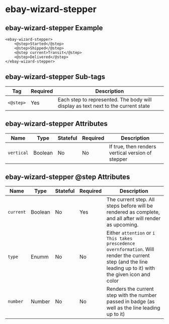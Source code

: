 # ebay-wizard-stepper

## ebay-wizard-stepper Example

```marko
<ebay-wizard-stepper>
    <@step>Started</@step>
    <@step>Shipped</@step>
    <@step current>Transit</@step>
    <@step>Delivered</@step>
</ebay-wizard-stepper>
```

## ebay-wizard-stepper Sub-tags

Tag | Required | Description
--- | --- | ---
`<@step>` | Yes | Each step to represented. The body will display as text next to the current state

## ebay-wizard-stepper Attributes

Name | Type | Stateful | Required | Description
--- | --- | --- | --- | ---
`vertical` | Boolean | No | No | If true, then renders vertical version of stepper

## ebay-wizard-stepper @step Attributes

Name | Type | Stateful | Required | Description
--- | --- | --- | --- | ---
`current` | Boolean | No | Yes | The current step. All steps before will be rendered as complete, and all after will render as upcoming.
`type` | Enumm | No | No | Either `attention` or `i This takes prescedence overnformation`. Will render the current step (and the line leading up to it) with the given icon and color
`number` | Number | No | No | Renders the current step with the number passed in badge (as well as the line leading up to it)
